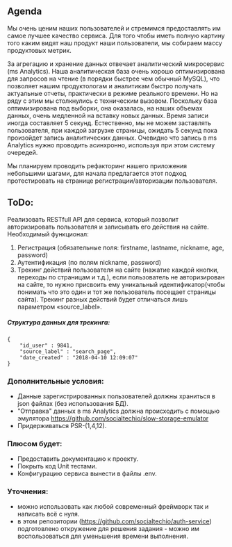 ## Agenda
Мы очень ценим наших пользователей и стремимся предоставлять им самое лучшее качество сервиса.
Для того чтобы иметь полную картину того каким видят наш продукт наши пользователи, 
мы собираем массу продуктовых метрик.

За агрегацию и хранение данных отвечает аналитический микросервис (ms Analytics).
Наша аналитическая база очень хорошо оптимизирована для запросов на чтение (в порядки быстрее чем обычный MySQL), 
что позволяет нашим продуктологам и аналитикам быстро получать актуальные отчеты, практически в режиме реального времени.
Но на ряду с этим мы столкнулись с техническим вызовом.
Поскольку база оптимизирована под выборки, она оказалась,
на наших объемах данных, очень медленной на вставку новых данных. Время записи иногда составляет 5 секунд.
 Естественно, мы не можем заставлять пользователя, при каждой загрузке страницы, 
ожидать 5 секунд пока произойдет запись аналитических данных.
Очевидно что запись в ms Analytics нужно проводить асинхронно, используя при этом систему очередей.

Мы планируем проводить рефакторинг нашего приложения небольшими шагами, 
для начала предлагается этот подход протестировать на странице регистрации/авторизации пользователя.


 ## ToDo:
Реализовать RESTfull API для сервиса, который позволит авторизировать пользователя и записывать его действия на сайте.
Необходимый функционал:
1. Регистрация (обязательные поля: firstname, lastname, nickname, age, password)
2. Аутентификация (по полям nickname, password)
3. Трекинг действий пользователя на сайте (нажатие каждой кнопки, переходы по страницам и т.д.), 
если пользователь не авторизирован на сайте, то нужно присвоить ему уникальный идентификатор(чтобы понимать
 что это один и тот же пользователь посещает страницы сайта).
Трекинг разных действий будет отличаться лишь параметром «source_label».

 
##### Структура данных для трекинга:
 ```
 {
     "id_user" : 9841,
     "source_label" : "search_page", 
     "date_created" : "2018-04-10 12:09:07"
 }
```

### Дополнительные условия:
* Данные зарегистрированных пользователей должны храниться в json файлах (без использования БД).
* "Отправка" данных в ms Analytics должна происходить с помощью эмулятора https://github.com/socialtechio/slow-storage-emulator
* Придерживаться PSR-(1,4,12).

### Плюсом будет: 
* Предоставить документацию к проекту.
* Покрыть код Unit тестами.
* Конфигурацию сервиса вынести в файлы .env.

### Уточнения:
* можно использовать как любой современный фреймворк так и написать всё с нуля.
* в этом репозитории (https://github.com/socialtechio/auth-service) подготовлено откружение для решения задания - можно им воспользоваться для уменьшения времени выполнения.
